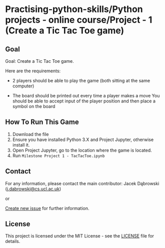 # Practising-python-skills/Python projects - online course/Project - 1 (Create a Tic Tac Toe game)

## Goal

Goal: Create a Tic Tac Toe game.

Here are the requirements:

- 2 players should be able to play the game (both sitting at the same computer)

- The board should be printed out every time a player makes a move
You should be able to accept input of the player position and then place a symbol on the board

## How To Run This Game

1. Download the file
2. Ensure you have installed Python 3.X and Project Jupyter, otherwise install it.
4. Open Project Jupyter, go to the location where the game is located.
3. Run ```Milestone Project 1 - TacTacToe.ipynb```

## Contact

For any information, please contact the main contributor: Jacek Dąbrowski (j.dabrowski@cs.ucl.ac.uk)

or

[Create new issue](https://github.com/jsdabrowski/practising-shell-skills/issues/new) for further information.

## License

This project is licensed under the MIT License - see the [LICENSE](LICENSE.txt) file for details.
